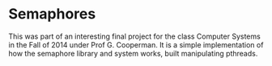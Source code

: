 # Semaphores

This was part of an interesting final project for the class Computer Systems in the Fall of 2014 under Prof G. Cooperman. It is a simple implementation of how the semaphore library and system works, built manipulating pthreads.
